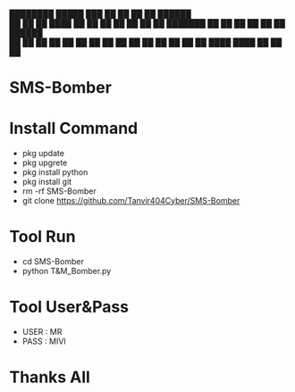 ###### 
████████  █████  ███    ██ ██    ██ ██ ██████  
   ██    ██   ██ ████   ██ ██    ██ ██ ██   ██ 
   ██    ███████ ██ ██  ██ ██    ██ ██ ██████  
   ██    ██   ██ ██  ██ ██  ██  ██  ██ ██   ██ 
   ██    ██   ██ ██   ████   ████   ██ ██   ██ 

# SMS-Bomber
# Install Command
- pkg update
- pkg upgrete
- pkg install python
- pkg install git
- rm -rf SMS-Bomber
- git clone https://github.com/Tanvir404Cyber/SMS-Bomber
# Tool Run
- cd SMS-Bomber
- python T&M_Bomber.py
# Tool User&Pass
- USER : MR
- PASS : MIVI
# Thanks All
